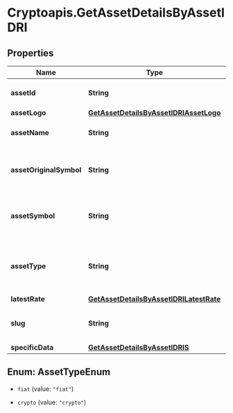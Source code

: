 # Cryptoapis.GetAssetDetailsByAssetIDRI

## Properties

Name | Type | Description | Notes
------------ | ------------- | ------------- | -------------
**assetId** | **String** | Defines the unique ID of the specific asset. | 
**assetLogo** | [**GetAssetDetailsByAssetIDRIAssetLogo**](GetAssetDetailsByAssetIDRIAssetLogo.md) |  | 
**assetName** | **String** | Specifies the name of the asset in question. | 
**assetOriginalSymbol** | **String** | Specifies the asset&#39;s original symbol as introduced by its founders. | 
**assetSymbol** | **String** | Specifies the asset&#39;s unique symbol in the Crypto APIs listings. | 
**assetType** | **String** | Defines the type of the supported asset. This could be either \&quot;crypto\&quot; or \&quot;fiat\&quot;. | 
**latestRate** | [**GetAssetDetailsByAssetIDRILatestRate**](GetAssetDetailsByAssetIDRILatestRate.md) |  | 
**slug** | **String** | Represents the asset&#x60;s unique slug string in Crypto APIs listings. | [optional] 
**specificData** | [**GetAssetDetailsByAssetIDRIS**](GetAssetDetailsByAssetIDRIS.md) |  | 



## Enum: AssetTypeEnum


* `fiat` (value: `"fiat"`)

* `crypto` (value: `"crypto"`)




